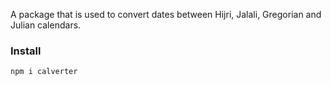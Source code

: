 A package that is used to convert dates between Hijri, Jalali, Gregorian and Julian calendars.

### Install

```bash
npm i calverter
```
